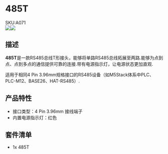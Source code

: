 # 485T

<div class="badge badge-pill badge-primary product_sku_tag">SKU:A071</div>

<div class="product_pic"><img src="assets\img\product_pics\accessory\485t\485t_01.jpg"><img src="assets\img\product_pics\accessory\485t\485t_02.jpg"></div>


## 描述

**485T**是一款RS485总线T形接头，能够将单路RS485总线拓展至两路.能够为点到点、点到多点的通信提供可靠的连接.带有电源指示灯，让电源状态更加直观.

适用于相同4 Pin 3.96mm规格接口的RS485设备（如M5Stack体系中PLC、PLC-M12、BASE26、HAT-RS485）.


## 产品特性

-  接口类型：4 Pin 3.96mm 接线端子
-  内置电源指示灯：红色

## 套件清单

-  1x 485T

<script>

   var purchase_link = 'https://m5stack.com/collections/m5-accessory/products/m5stack-rs485t';


   anchor_search(purchase_link);
   scrollFunc();

</script>